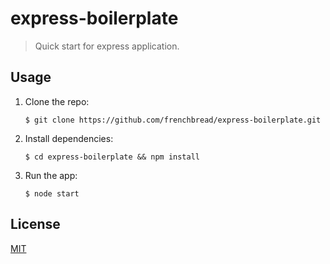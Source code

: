 # express-boilerplate

> Quick start for express application.

## Usage

1. Clone the repo:

    ```
    $ git clone https://github.com/frenchbread/express-boilerplate.git
    ```

2. Install dependencies:

    ```
    $ cd express-boilerplate && npm install
    ```

3. Run the app:

    ```
    $ node start
    ```

## License
[MIT](https://github.com/frenchbread/ExpressBoilerplate/blob/master/LICENSE.md)
